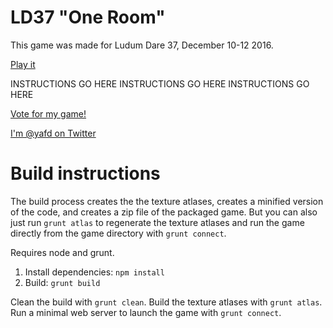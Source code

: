 # LD37 "One Room"

This game was made for Ludum Dare 37, December 10-12 2016.

<a href="http://jotson.itch.io/ld37" target="_new">Play it</a>

INSTRUCTIONS GO HERE
INSTRUCTIONS GO HERE
INSTRUCTIONS GO HERE

[Vote for my game!]()

[I'm @yafd on Twitter](http://twitter.com/yafd)


# Build instructions

The build process creates the the texture atlases, creates a minified
version of the code, and creates a zip file of the packaged game. But
you can also just run `grunt atlas` to regenerate the texture atlases
and run the game directly from the game directory with `grunt connect`.

Requires node and grunt.

1. Install dependencies: `npm install`
2. Build: `grunt build`

Clean the build with `grunt clean`.
Build the texture atlases with `grunt atlas`.
Run a minimal web server to launch the game with `grunt connect`.
